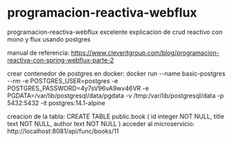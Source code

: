 # programacion-reactiva-webflux
programacion-reactiva-webflux excelente explicacion de crud reactivo con mono y flux usando postgres


manual de referencia:
https://www.cleveritgroup.com/blog/programacion-reactiva-con-spring-webflux-parte-2

crear contenedor de postgres en docker:
docker run --name basic-postgres --rm -e POSTGRES_USER=postgres -e POSTGRES_PASSWORD=4y7sV96vA9wv46VR -e PGDATA=/var/lib/postgresql/data/pgdata -v /tmp:/var/lib/postgresql/data -p 5432:5432 -it postgres:14.1-alpine

creacion de la tabla:
CREATE TABLE public.book
( 
	id integer  NOT NULL,
	title text  NOT NULL,
	author text NOT NULL
)
acceder al microservicio:
http://localhost:8081/api/func/books/11
